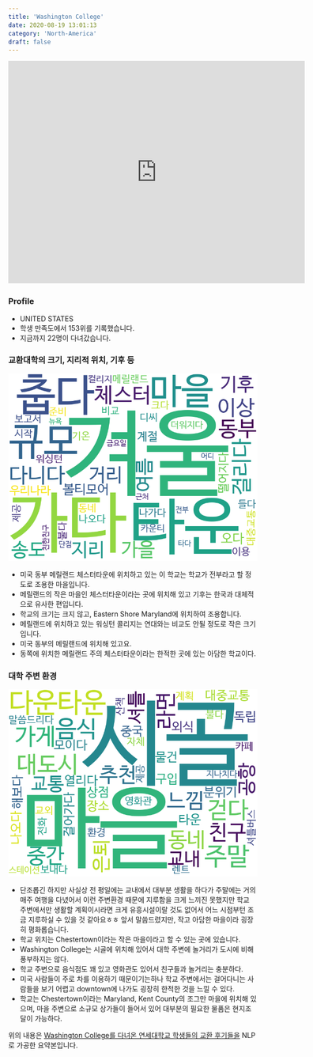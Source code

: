 ```yaml
---
title: 'Washington College'
date: 2020-08-19 13:01:13
category: 'North-America'
draft: false
---
```


<iframe
width="600"
height="450"
frameborder="0" style="border:0"
src="https://www.google.com/maps/embed/v1/place?key=AIzaSyC9e1AME-pVmWC4hBpFdu5S4dKzyepa3HQ&q=Washington+College&center=39.2180241,-76.0692262&zoom=14" allowfullscreen>
</iframe>

### Profile

* UNITED STATES
* 학생 만족도에서 153위를 기록했습니다.
* 지금까지 22명이 다녀갔습니다. 

### 교환대학의 크기, 지리적 위치, 기후 등

![gen_info-WordCloud](../univ_wordclouds_okt/gen_info/US000261_gen_info_okt.png)

* 미국 동부 메릴랜드 체스터타운에 위치하고 있는 이 학교는 학교가 전부라고 할 정도로 조용한 마을입니다.
* 메릴랜드의 작은 마을인 체스터타운이라는 곳에 위치해 있고 기후는 한국과 대체적으로 유사한 편입니다.
* 학교의 크기는 크지 않고, Eastern Shore Maryland에 위치하여 조용합니다.
* 메릴랜드에 위치하고 있는 워싱턴 콜리지는 연대와는 비교도 안될 정도로 작은 크기입니다.
* 미국 동부의 메릴랜드에 위치해 있고요.
* 동쪽에 위치한 메릴랜드 주의 체스터타운이라는 한적한 곳에 있는 아담한 학교이다.


### 대학 주변 환경

![env_info-WordCloud](../univ_wordclouds_okt/env_info/US000261_env_info_okt.png)

* 단조롭긴 하지만 사실상 전 평일에는 교내에서 대부분 생활을 하다가 주말에는 거의 매주 여행을 다녔어서 이런 주변환경 때문에 지루함을 크게 느끼진 못했지만 학교 주변에서만 생활할 계획이시라면 크게 유흥시설이랄 것도 없어서 어느 시점부턴 조금 지루하실 수 있을 것 같아요ㅎㅎ 앞서 말씀드렸지만, 작고 아담한 마을이라 굉장히 평화롭습니다.
* 학교 위치는 Chestertown이라는 작은 마을이라고 할 수 있는 곳에 있습니다.
* Washington College는 시골에 위치해 있어서 대학 주변에 놀거리가 도시에 비해 풍부하지는 않다.
* 학교 주변으로 음식점도 꽤 있고 영화관도 있어서 친구들과 놀거리는 충분하다.
* 미국 사람들이 주로 차를 이용하기 때문이기는하나 학교 주변에서는 걸어다니는 사람들을 보기 어렵고 downtown에 나가도 굉장히 한적한 것을 느낄 수 있다.
* 학교는 Chestertown이라는 Maryland, Kent County의 조그만 마을에 위치해 있으며, 마을 주변으로 소규모 상가들이 들어서 있어 대부분의 필요한 물품은 현지조달이 가능하다.


위의 내용은 [Washington College를 다녀온 연세대학교 학생들의 교환 후기들을](http://oia.yonsei.ac.kr/partner/expReport.asp?ucode=US000261&bgbn=A) NLP로 가공한 요약본입니다. 
